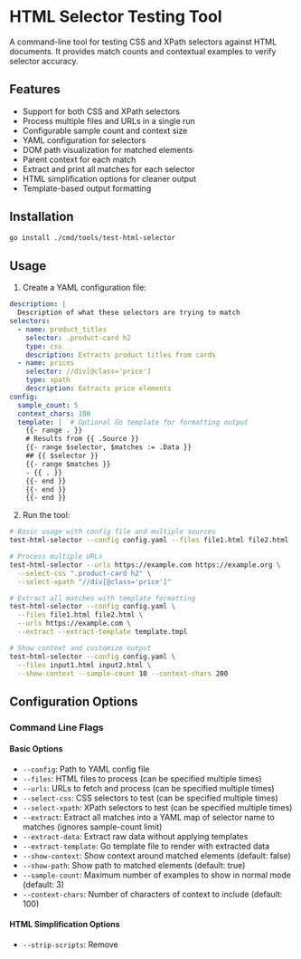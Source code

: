 # HTML Selector Testing Tool

A command-line tool for testing CSS and XPath selectors against HTML documents. It provides match counts and contextual examples to verify selector accuracy.

## Features

- Support for both CSS and XPath selectors
- Process multiple files and URLs in a single run
- Configurable sample count and context size
- YAML configuration for selectors
- DOM path visualization for matched elements
- Parent context for each match
- Extract and print all matches for each selector
- HTML simplification options for cleaner output
- Template-based output formatting

## Installation

```bash
go install ./cmd/tools/test-html-selector
```

## Usage

1. Create a YAML configuration file:

```yaml
description: |
  Description of what these selectors are trying to match
selectors:
  - name: product_titles
    selector: .product-card h2
    type: css
    description: Extracts product titles from cards
  - name: prices
    selector: //div[@class='price']
    type: xpath
    description: Extracts price elements
config:
  sample_count: 5
  context_chars: 100
  template: |  # Optional Go template for formatting output
    {{- range . }}
    # Results from {{ .Source }}
    {{- range $selector, $matches := .Data }}
    ## {{ $selector }}
    {{- range $matches }}
    - {{ . }}
    {{- end }}
    {{- end }}
    {{- end }}
```

2. Run the tool:

```bash
# Basic usage with config file and multiple sources
test-html-selector --config config.yaml --files file1.html file2.html

# Process multiple URLs
test-html-selector --urls https://example.com https://example.org \
  --select-css ".product-card h2" \
  --select-xpath "//div[@class='price']"

# Extract all matches with template formatting
test-html-selector --config config.yaml \
  --files file1.html file2.html \
  --urls https://example.com \
  --extract --extract-template template.tmpl

# Show context and customize output
test-html-selector --config config.yaml \
  --files input1.html input2.html \
  --show-context --sample-count 10 --context-chars 200
```

## Configuration Options

### Command Line Flags

#### Basic Options
- `--config`: Path to YAML config file
- `--files`: HTML files to process (can be specified multiple times)
- `--urls`: URLs to fetch and process (can be specified multiple times)
- `--select-css`: CSS selectors to test (can be specified multiple times)
- `--select-xpath`: XPath selectors to test (can be specified multiple times)
- `--extract`: Extract all matches into a YAML map of selector name to matches (ignores sample-count limit)
- `--extract-data`: Extract raw data without applying templates
- `--extract-template`: Go template file to render with extracted data
- `--show-context`: Show context around matched elements (default: false)
- `--show-path`: Show path to matched elements (default: true)
- `--sample-count`: Maximum number of examples to show in normal mode (default: 3)
- `--context-chars`: Number of characters of context to include (default: 100)

#### HTML Simplification Options
- `--strip-scripts`: Remove <script> tags (default: true)
- `--strip-css`: Remove <style> tags and style attributes (default: true)
- `--shorten-text`: Shorten <span> and <p> elements longer than 200 characters (default: true)
- `--compact-svg`: Simplify SVG elements in output (default: true)
- `--strip-svg`: Remove all SVG elements (default: true)
- `--simplify-text`: Collapse nodes with only text/br children into a single text field (default: true)
- `--markdown`: Convert text with important elements to markdown format (default: true)
- `--max-list-items`: Maximum number of items to show in lists and select boxes (default: 4, 0 for unlimited)
- `--max-table-rows`: Maximum number of rows to show in tables (default: 4, 0 for unlimited)

### YAML Configuration

```yaml
description: String describing the purpose of these selectors
selectors:
  - name: Friendly name for the selector
    selector: CSS or XPath selector string
    type: "css" or "xpath"
    description: Description of what this selector matches
config:
  sample_count: Maximum number of examples to show
  context_chars: Number of characters of context to include
  template: Optional Go template for formatting extracted data
```

## Example Output

### Default Format (without --extract)
```yaml
- name: product_titles
  selector: .product-card h2
  type: css
  count: 3
  samples:
    - html:
        - tag: h2
          text: "Awesome Product 1"
      context:  # Only shown with --show-context
        - tag: div.info
          children:
            - tag: h2
              text: "Awesome Product 1"
            - tag: div.price
              text: "$19.99"
      path: "html > body > div > div > div > h2"  # Only shown with --show-path
```

### Extract Format (with --extract)
```yaml
- source: file1.html
  data:
    product_titles:
      - "Awesome Product 1"
      - "Awesome Product 2"
    prices:
      - "$19.99"
      - "$29.99"
- source: https://example.com
  data:
    product_titles:
      - "Example Product"
    prices:
      - "$9.99"
```

When using `--extract` with a template, the output format will be determined by your template. The template has access to a list of source results, each containing a map of selector names to their matches. The matches can be text content, markdown, or full document structures depending on your simplification settings.

### Template Example
```go
{{- range . }}
# Results from {{ .Source }}
{{- range $selector, $matches := .Data }}
## {{ $selector }}
{{- range $matches }}
- {{ . }}
{{- end }}
{{- end }}
{{- end }}
```

## Template Functions

The tool includes the full set of [Sprig template functions](http://masterminds.github.io/sprig/) for use in templates, including:

- String manipulation: `trim`, `upper`, `lower`, `replace`
- Math functions: `add`, `sub`, `mul`, `div`
- Date formatting: `now`, `date`, `dateModify`
- And many more...

For more detailed examples and best practices, see the [TUTORIAL.md](TUTORIAL.md) file.